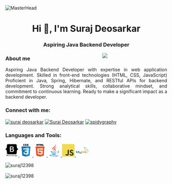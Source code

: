 ![MasterHead](https://res.cloudinary.com/practicaldev/image/fetch/s--G0LgQUxp--/c_imagga_scale,f_auto,fl_progressive,h_900,q_auto,w_1600/https://thepracticaldev.s3.amazonaws.com/i/ssqkgebqme30hf4fwmw0.png)
<h1 align="center">Hi 👋, I'm Suraj Deosarkar</h1>
<h3 align="center">Aspiring Java Backend Developer</h3>
<img display="block" align="right" width= '40%' src="https://cdn.dribbble.com/users/1019864/screenshots/3079099/codeloop.gif">
<h3> About me </h3>
<p align="justify">Aspiring Java Backend Developer with expertise in web application development. Skilled in front-end technologies (HTML, CSS, JavaScript) Proficient in Java, Spring, Hibernate, and RESTful APIs for backend development. Strong analytical skills, collaborative mindset, and commitment to continuous learning. Ready to make a significant impact as a backend developer. </p>
<h3 align="left">Connect with me:</h3>
<p align="left">
<a href="https://www.linkedin.com/in/suraj-deosarkar-a58462257/" target="blank"><img align="center" src="https://raw.githubusercontent.com/rahuldkjain/github-profile-readme-generator/master/src/images/icons/Social/linked-in-alt.svg" alt="suraj deosarkar" height="30" width="40" /></a>
<a href="https://suraj12398.github.io/" target="blank"><img align="center" src="https://img.icons8.com/?size=512&id=kSC2OcpmW6rC&format=png" alt="Suraj Deosarkar" height="30" width="40" /></a>
<a href="https://instagram.com/spidygraphy" target="blank"><img align="center" src="https://raw.githubusercontent.com/rahuldkjain/github-profile-readme-generator/master/src/images/icons/Social/instagram.svg" alt="spidygraphy" height="30" width="40" /></a>
</p>

<h3 align="left">Languages and Tools:</h3>
<p align="left"> <a href="https://getbootstrap.com" target="_blank" rel="noreferrer"> <img src="https://raw.githubusercontent.com/devicons/devicon/master/icons/bootstrap/bootstrap-plain-wordmark.svg" alt="bootstrap" width="40" height="40"/> </a> <a href="https://www.w3schools.com/css/" target="_blank" rel="noreferrer"> <img src="https://raw.githubusercontent.com/devicons/devicon/master/icons/css3/css3-original-wordmark.svg" alt="css3" width="40" height="40"/> </a> <a href="https://www.w3.org/html/" target="_blank" rel="noreferrer"> <img src="https://raw.githubusercontent.com/devicons/devicon/master/icons/html5/html5-original-wordmark.svg" alt="html5" width="40" height="40"/> </a> <a href="https://www.java.com" target="_blank" rel="noreferrer"> <img src="https://raw.githubusercontent.com/devicons/devicon/master/icons/java/java-original.svg" alt="java" width="40" height="40"/> </a> <a href="https://developer.mozilla.org/en-US/docs/Web/JavaScript" target="_blank" rel="noreferrer"> <img src="https://raw.githubusercontent.com/devicons/devicon/master/icons/javascript/javascript-original.svg" alt="javascript" width="40" height="40"/> </a> <a href="https://www.mysql.com/" target="_blank" rel="noreferrer"> <img src="https://raw.githubusercontent.com/devicons/devicon/master/icons/mysql/mysql-original-wordmark.svg" alt="mysql" width="40" height="40"/> </a> </p>

<p><img align="center" src="https://github-readme-stats-sigma-five.vercel.app/api/top-langs?username=suraj12398&show_icons=true&locale=en&layout=compact" alt="suraj12398" /></p>

<p><img align="center" src="https://github-readme-streak-stats.herokuapp.com/?user=suraj12398&" alt="suraj12398" /></p>

